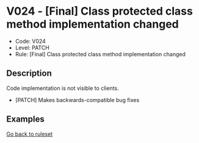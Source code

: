 # V024 - [Final] Class protected class method implementation changed

* Code: V024
* Level: PATCH
* Rule: [Final] Class protected class method implementation changed

## Description

Code implementation is not visible to clients.

* [PATCH] Makes backwards-compatible bug fixes

## Examples

[Go back to ruleset](../README.md)